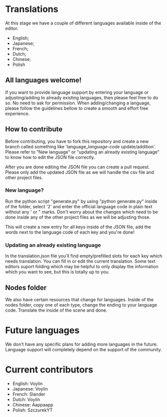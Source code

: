 # Translations

At this stage we have a couple of different languages available inside of the editor. 

- English;
- Japanese;
- French;
- Dutch;
- Chinese;
- Polish

## All languages welcome!

If you want to provide language support by entering your language or adjusting/adding to already existing languages, then please feel free to do so. No need to ask for permission. When adding/changing a language, please follow the guidelines bellow to create a smooth and effort free experience.

## How to contribute

Before contributing, you have to fork this repository and create a new branch called something like 'language_*language-code* update/addition'. Please refer to "New language" or "updating an already existing language" to know how to edit the JSON file correctly.

After you are done editing the JSON file you can create a pull request. Please only add the updated JSON file as we will handle the csv file and other project files.

### New language?

Run the python script "generate.py" by using "python generate.py" inside of the folder, select '2' and enter the official language code in plain text without any ' or " marks. Don't worry about the changes which need to be done inside any of the other project files as we will be adjusting those.

This will create a new entry for all keys inside of the JSON file, add the words next to the language code of each key and you're done!

### Updating an already existing language

In the translation.json file you'll find empty/prefilled slots for each key which needs translation. You can fill in or edit the current translation. Some text editors suport folding which may be helpful to only display the information which you want to see, but this is totally up to you.

## Nodes folder

We also have certain resources that change for languages. Inside of the nodes folder, copy one of each type, change the ending to your language code. Translate the inside of the scene and done.

# Future languages

We don't have any specific plans for adding more languages in the future. Language support will completely depend on the support of the community.

# Current contributors

- English: Voylin
- Japanese: Voylin
- French: Slander
- Dutch: Voylin
- Chinese: Aappaapp
- Polish: SzczurekYT
